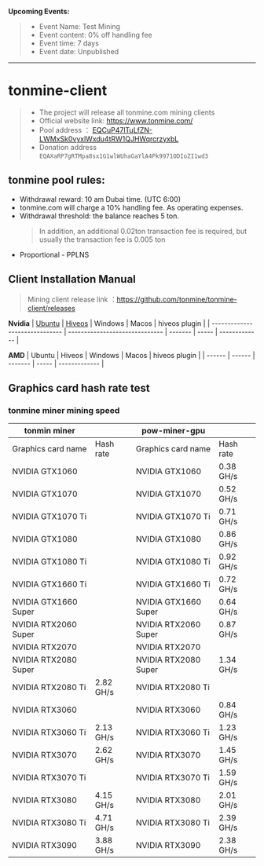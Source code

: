 **Upcoming Events:**
> * Event Name: Test Mining
> * Event content: 0% off handling fee
> * Event time: 7 days
> * Event date: Unpublished

---

# tonmine-client
> * The project will release all tonmine.com mining clients
> * Official website link: https://www.tonmine.com/
> * Pool address ： [EQCuP47lTuLfZN-LWMxSk0vyxlWxdu4tRW1QJHWqrcrzyxbL](https://ton.sh/address/EQCuP47lTuLfZN-LWMxSk0vyxlWxdu4tRW1QJHWqrcrzyxbL)
> * Donation address `EQAXaRP7gRTMpa8sx1G1wlWUhaGaYlA4Pk9971ODIoZI1wd3`


## tonmine pool rules:
* Withdrawal reward: 10 am Dubai time. (UTC 6:00)
* tonmine.com will charge a 10% handling fee. As operating expenses.
* Withdrawal threshold: the balance reaches 5 ton.
     > In addition, an additional 0.02ton transaction fee is required, but usually the transaction fee is 0.005 ton
* Proportional - PPLNS

## Client Installation Manual
> Mining client release link ：https://github.com/tonmine/tonmine-client/releases
> 
**Nvidia**
| [Ubuntu](doc/nvidia_ubuntu.md) | [Hiveos](doc/nvidia_hiveos.md) | Windows | Macos | hiveos plugin |
| ------------------------------ | ------------------------------ | ------- | ----- | ------------- |

**AMD**
| Ubuntu | Hiveos | Windows | Macos | hiveos plugin |
| ------ | ------ | ------- | ----- | ------------- |

## Graphics card hash rate test

### tonmine miner mining speed
| tonmin miner         |           | pow-miner-gpu        |           |
|----------------------|-----------|----------------------|-----------|
| Graphics card name   | Hash rate | Graphics card name   | Hash rate |
| NVIDIA GTX1060       |           | NVIDIA GTX1060       | 0.38 GH/s |
| NVIDIA GTX1070       |           | NVIDIA GTX1070       | 0.52 GH/s |
| NVIDIA GTX1070 Ti    |           | NVIDIA GTX1070 Ti    | 0.71 GH/s |
| NVIDIA GTX1080       |           | NVIDIA GTX1080       | 0.86 GH/s |
| NVIDIA GTX1080 Ti    |           | NVIDIA GTX1080 Ti    | 0.92 GH/s |
| NVIDIA GTX1660 Ti    |           | NVIDIA GTX1660 Ti    | 0.72 GH/s |
| NVIDIA GTX1660 Super |           | NVIDIA GTX1660 Super | 0.64 GH/s |
| NVIDIA RTX2060 Super |           | NVIDIA RTX2060 Super | 0.87 GH/s |
| NVIDIA RTX2070       |           | NVIDIA RTX2070       |           |
| NVIDIA RTX2080 Super |           | NVIDIA RTX2080 Super | 1.34 GH/s |
| NVIDIA RTX2080 Ti    | 2.82 GH/s | NVIDIA RTX2080 Ti    |           |
| NVIDIA RTX3060       |           | NVIDIA RTX3060       | 0.84 GH/s |
| NVIDIA RTX3060 Ti    | 2.13 GH/s | NVIDIA RTX3060 Ti    | 1.23 GH/s |
| NVIDIA RTX3070       | 2.62 GH/s | NVIDIA RTX3070       | 1.45 GH/s |
| NVIDIA RTX3070 Ti    |           | NVIDIA RTX3070 Ti    | 1.59 GH/s |
| NVIDIA RTX3080       | 4.15 GH/s | NVIDIA RTX3080       | 2.01 GH/s |
| NVIDIA RTX3080 Ti    | 4.71 GH/s | NVIDIA RTX3080 Ti    | 2.39 GH/s |
| NVIDIA RTX3090       | 3.88 GH/s | NVIDIA RTX3090       | 2.38 GH/s |

### 
